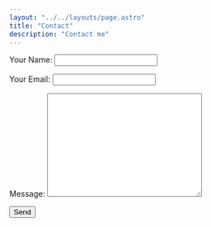 ```yaml
---
layout: "../../layouts/page.astro"
title: "Contact"
description: "Contact me"
---
```


<form name="contact" method="POST" action="/contact/success" data-netlify="true">
  <p>
    <label>Your Name: <input type="text" name="name" /></label>
  </p>
  <p>
    <label>Your Email: <input type="email" name="email" /></label>
  </p>
  <p>
    <label>Message: <textarea name="message" rows="12" cols="32"></textarea></label>
  </p>
  <p>
    <button type="submit">Send</button>
  </p>
</form>